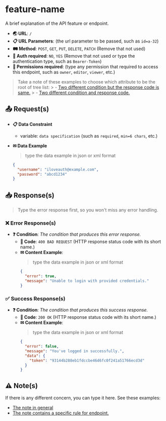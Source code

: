 # feature-name

A brief explanation of the API feature or endpoint.

- **🌏 URL**: `/`
- **📋 URL Parameters**: (the url parameter to be passed, such as `id=a-32`)
- **🛤️ Method**: `POST`, `GET`, `PUT`, `DELETE`, `PATCH` (Remove that not used)
- **🔐 Auth required**: `NO`, `YES` (Remove that not used or type the authentication type, such as `Bearer-Token`)
- **🚫 Permissions required**: (type any permission that required to access this endpoint, such as `owner`, `editor`, `viewer`, etc.)

> Take a note of these examples to choose which attribute to be the root of tree list:
	> - [Two different condition but the response code is same.](../examples/user/get.md)
	> - [Two different condition and response code.](../examples/accounts/post.md)

## 📤 Request(s)

- **📋 Data Constraint**
  - variable: `data specification` (such as `required`, `min=6 chars`, etc.)

- **✉ Data Example**
  > type the data example in json or xml format
  ```json
  {
    "username": "iloveauth@example.com",
    "password": "abcd1234"
  }
  ```

## 📥 Response(s)

> Type the error response first, so you won't miss any error handling.

### ❌ Error Response(s)
- **❓ Condition**: *The condition that produces this error response.*
  - **🔢 Code**: `400 BAD REQUEST` (HTTP response status code with its short name.)
  - **✉ Content Example**:
    > type the data example in json or xml format
    ```json
    {
      "error": true,
      "message": "Unable to login with provided credentials."
    }
    ```

### ✅ Success Response(s)
- **❓ Condition**: *The condition that produces this success response.*
  - **🔢 Code**: `200 OK` (HTTP response status code with its short name.)
  - **✉ Content Example**:
    > type the data example in json or xml format
    ```json
    {
      "error": false,
      "message": "You've logged in successfully.",
      "data": {
        "token": "93144b288eb1fdccbe46d6fc0f241a51766ecd3d"
      }
    }
    ```

## ⚠️ Note(s)
If there is any different concern, you can type it here. See these examples:
- [The note in general](../examples/accounts/pk/get.md)
- [The note contains a specific rule for endpoint.](../examples/accounts/pk/put.md)

